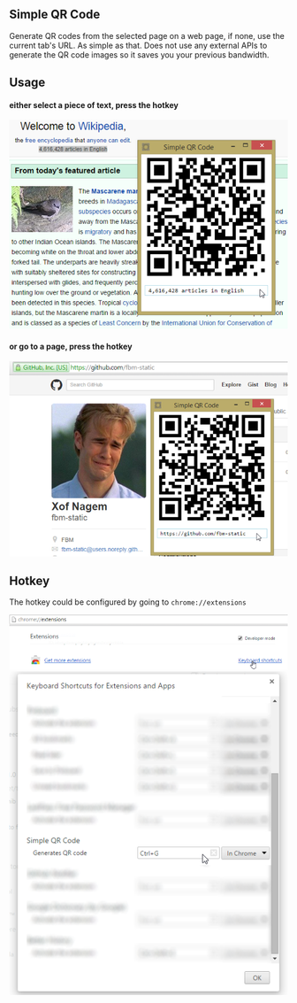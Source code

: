 Simple QR Code
---

Generate QR codes from the selected page on a web page, if none, use the current tab's URL. As simple as that. Does not use any external APIs to generate the QR code images so it saves you your previous bandwidth.

## Usage

#### either select a piece of text, press the hotkey

![](promo-1.png)

####  or go to a page, press the hotkey

![](promo-2.png)

## Hotkey

The hotkey could be configured by going to `chrome://extensions`

![](hotkey-1.png)
![](hotkey-2.png)
